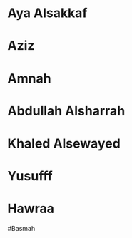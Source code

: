# Aya Alsakkaf

# Aziz

# Amnah

# Abdullah Alsharrah

# Khaled Alsewayed

# Yusufff

# Hawraa

#Basmah

